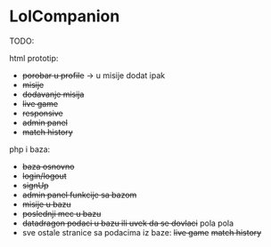 # LolCompanion

TODO:

html prototip:
- ~~porobar u profile~~ -> u misije dodat ipak
- ~~misije~~
- ~~dodavanje misija~~
- ~~live game~~
- ~~responsive~~
- ~~admin panel~~
- ~~match history~~

php i baza:
- ~~baza osnovno~~
- ~~login/logout~~
- ~~signUp~~
- ~~admin panel funkcije sa bazom~~
- ~~misije u bazu~~
- ~~poslednji mec u bazu~~
- ~~datadragon podaci u bazu ili uvek da se dovlaci~~ pola pola
- sve ostale stranice sa podacima iz baze:
    ~~live game~~
    ~~match history~~